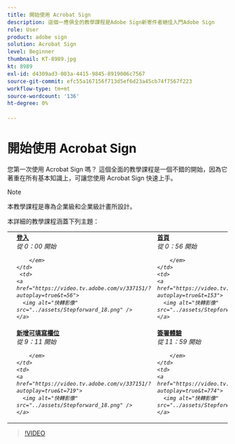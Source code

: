 ```yaml
---
title: 開始使用 Acrobat Sign
description: 這個一應俱全的教學課程是Adobe Sign新寄件者絕佳入門Adobe Sign
role: User
product: adobe sign
solution: Acrobat Sign
level: Beginner
thumbnail: KT-8989.jpg
kt: 8989
exl-id: d4309ad3-003a-4415-9845-8919006c7567
source-git-commit: efc55a167156f713d5ef6d23a45cb74f7567f223
workflow-type: tm+mt
source-wordcount: '136'
ht-degree: 0%

---
```


# 開始使用 Acrobat Sign

您第一次使用 Acrobat Sign 嗎？ 這個全面的教學課程是一個不錯的開始，因為它著重在所有基本知識上，可讓您使用 Acrobat Sign 快速上手。

>[!NOTE]
>
>本教學課程是專為企業級和企業級計畫所設計。

本詳細的教學課程涵蓋下列主題：

<table style="table-layout:auto">
<tr>
  <td>
    <a href="https://video.tv.adobe.com/v/337151?hidetitle=true">
      <img alt="快轉影像" src="../assets/Stepforward_18.png" />
    </a>
  </td>
  <td>
     <a href="https://video.tv.adobe.com/v/337151?hidetitle=true"><strong>登入 </strong></a> <br> <em> 從 0：00 開始
         
        </em>
    </td>
     <td>
    <a href="https://video.tv.adobe.com/v/337151/?autoplay=true&t=56">
      <img alt="快轉影像" src="../assets/Stepforward_18.png" />
    </a>
  </td>
  <td>
     <a href="https://video.tv.adobe.com/v/337151/?autoplay=true&t=56"><strong>首頁 </strong></a> <br> <em> 從 0：56 開始
         
        </em>
    </td>
    <td>
    <a href="https://video.tv.adobe.com/v/337151/?autoplay=true&t=153">
      <img alt="快轉影像" src="../assets/Stepforward_18.png" />
    </a>
  </td>
  <td>
     <a href="https://video.tv.adobe.com/v/337151/?autoplay=true&t=153"><strong>設定您的設定檔 </strong></a> <br> <em> 從 2：33 開始
        
        </em>
    </td>
    <td>
    <a href="https://video.tv.adobe.com/v/337151/?autoplay=true&t=272">
      <img alt="快轉影像" src="../assets/Stepforward_18.png" />
    </a>
  </td>
  <td>
     <a href="https://video.tv.adobe.com/v/337151/?autoplay=true&t=272"><strong>傳送設定 </strong></a> <br> <em> 從 4：32 開始
        
        </em>
    </td>
  </tr>
  <tr>
    <td>
    <a href="https://video.tv.adobe.com/v/337151/?autoplay=true&t=551">
      <img alt="快轉影像" src="../assets/Stepforward_18.png" />
    </a>
  </td>
  <td>
     <a href="https://video.tv.adobe.com/v/337151/?autoplay=true&t=551"><strong>新增可填寫欄位 </strong></a> <br> <em> 從 9：11 開始
         
        </em>
    </td>
    <td>
    <a href="https://video.tv.adobe.com/v/337151/?autoplay=true&t=719">
      <img alt="快轉影像" src="../assets/Stepforward_18.png" />
    </a>
  </td>
  <td>
     <a href="https://video.tv.adobe.com/v/337151/?autoplay=true&t=719"><strong>簽署體驗 </strong></a> <br> <em> 從 11：59 開始
        
        </em>
    </td>
    <td>
    <a href="https://video.tv.adobe.com/v/337151/?autoplay=true&t=774">
      <img alt="快轉影像" src="../assets/Stepforward_18.png" />
    </a>
  </td>
  <td>
     <a href="https://video.tv.adobe.com/v/337151/?autoplay=true&t=774"><strong>管理和追蹤檔 </strong></a> <br> <em> 從 12：54 開始
        
        </em>
    </td>
    <td>
    <a href="https://video.tv.adobe.com/v/337151/?autoplay=true&t=898">
      <img alt="快轉影像" src="../assets/Stepforward_18.png" />
    </a>
  </td>
  <td>
     <a href="https://video.tv.adobe.com/v/337151/?autoplay=true&t=898"><strong>支援和資源 </strong></a> <br> <em> 從 14：58 開始
        
        </em>
    </td>
  </tr>
  </table>

>[!VIDEO](https://video.tv.adobe.com/v/337151?hidetitle=true)
